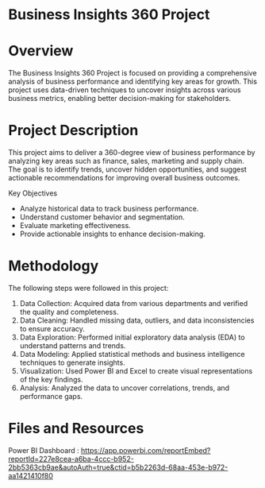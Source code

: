 # Business Insights 360 Project
# Overview
The Business Insights 360 Project is focused on providing a comprehensive analysis of business performance and identifying key areas for growth. This project uses data-driven techniques to uncover insights across various business metrics, enabling better decision-making for stakeholders.
# Project Description
This project aims to deliver a 360-degree view of business performance by analyzing key areas such as finance, sales, marketing and supply chain. The goal is to identify trends, uncover hidden opportunities, and suggest actionable recommendations for improving overall business outcomes.

Key Objectives
* Analyze historical data to track business performance.
* Understand customer behavior and segmentation.
* Evaluate marketing effectiveness.
* Provide actionable insights to enhance decision-making.

# Methodology
The following steps were followed in this project:

1. Data Collection: Acquired data from various departments and verified the quality and completeness.
2. Data Cleaning: Handled missing data, outliers, and data inconsistencies to ensure accuracy.
3. Data Exploration: Performed initial exploratory data analysis (EDA) to understand patterns and trends.
4. Data Modeling: Applied statistical methods and business intelligence techniques to generate insights.
5. Visualization: Used Power BI and Excel to create visual representations of the key findings.
6. Analysis: Analyzed the data to uncover correlations, trends, and performance gaps.

# Files and Resources
Power BI Dashboard : https://app.powerbi.com/reportEmbed?reportId=227e8cea-a6ba-4ccc-b952-2bb5363cb9ae&autoAuth=true&ctid=b5b2263d-68aa-453e-b972-aa1421410f80
